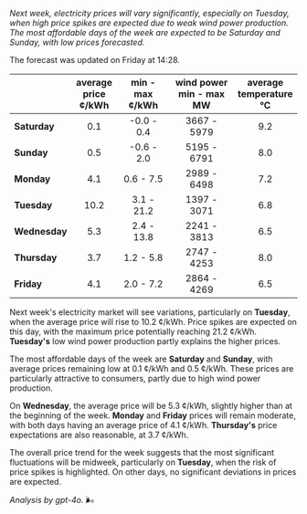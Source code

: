 *Next week, electricity prices will vary significantly, especially on Tuesday, when high price spikes are expected due to weak wind power production. The most affordable days of the week are expected to be Saturday and Sunday, with low prices forecasted.*

The forecast was updated on Friday at 14:28.

|            | average<br>price<br>¢/kWh | min - max<br>¢/kWh | wind power<br>min - max<br>MW | average<br>temperature<br>°C |
|:-----------|:----------------:|:----------------:|:-------------:|:-------------:|
| **Saturday**  | 0.1                  | -0.0 - 0.4           | 3667 - 5979    | 9.2           |
| **Sunday** | 0.5                  | -0.6 - 2.0           | 5195 - 6791    | 8.0           |
| **Monday** | 4.1                  | 0.6 - 7.5            | 2989 - 6498    | 7.2           |
| **Tuesday**   | 10.2                 | 3.1 - 21.2           | 1397 - 3071    | 6.8           |
| **Wednesday** | 5.3                | 2.4 - 13.8           | 2241 - 3813    | 6.5           |
| **Thursday**   | 3.7                  | 1.2 - 5.8            | 2747 - 4253    | 8.0           |
| **Friday** | 4.1                  | 2.0 - 7.2            | 2864 - 4269    | 6.5           |

Next week's electricity market will see variations, particularly on **Tuesday**, when the average price will rise to 10.2 ¢/kWh. Price spikes are expected on this day, with the maximum price potentially reaching 21.2 ¢/kWh. **Tuesday's** low wind power production partly explains the higher prices.

The most affordable days of the week are **Saturday** and **Sunday**, with average prices remaining low at 0.1 ¢/kWh and 0.5 ¢/kWh. These prices are particularly attractive to consumers, partly due to high wind power production.

On **Wednesday**, the average price will be 5.3 ¢/kWh, slightly higher than at the beginning of the week. **Monday** and **Friday** prices will remain moderate, with both days having an average price of 4.1 ¢/kWh. **Thursday's** price expectations are also reasonable, at 3.7 ¢/kWh.

The overall price trend for the week suggests that the most significant fluctuations will be midweek, particularly on **Tuesday**, when the risk of price spikes is highlighted. On other days, no significant deviations in prices are expected.

*Analysis by gpt-4o.* 🌬️
